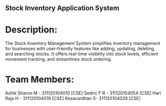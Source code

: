 ## Stock Inventory Application System

# Description:
The Stock Inventory Management System simplifies inventory management for businesses with user-friendly features like adding, updating, deleting, and searching stocks. It offers real-time visibility into stock levels, efficient movement tracking, and streamlines stock ordering.

# Team Members:
Ashik Sharon M - 311120104010 [CSE]
Sedric F R - 311120104054 [CSE]
Hari Raja H - 311120104019 [CSE]
Kesavardhan S- 311120104028 [CSE]

